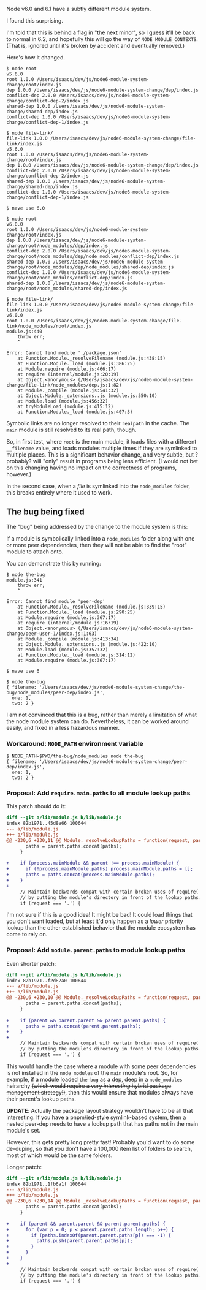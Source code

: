 Node v6.0 and 6.1 have a subtly different module system.

I found this surprising.

I'm told that this is behind a flag in "the next minor", so I guess
it'll be back to normal in 6.2, and hopefully this will go the way of
`NODE_MODULE_CONTEXTS`.  (That is, ignored until it's broken by
accident and eventually removed.)

Here's how it changed.

```
$ node root
v5.6.0
root 1.0.0 /Users/isaacs/dev/js/node6-module-system-change/root/index.js
dep 1.0.0 /Users/isaacs/dev/js/node6-module-system-change/dep/index.js
conflict-dep 2.0.0 /Users/isaacs/dev/js/node6-module-system-change/conflict-dep-2/index.js
shared-dep 1.0.0 /Users/isaacs/dev/js/node6-module-system-change/shared-dep/index.js
conflict-dep 1.0.0 /Users/isaacs/dev/js/node6-module-system-change/conflict-dep-1/index.js

$ node file-link/
file-link 1.0.0 /Users/isaacs/dev/js/node6-module-system-change/file-link/index.js
v5.6.0
root 1.0.0 /Users/isaacs/dev/js/node6-module-system-change/root/index.js
dep 1.0.0 /Users/isaacs/dev/js/node6-module-system-change/dep/index.js
conflict-dep 2.0.0 /Users/isaacs/dev/js/node6-module-system-change/conflict-dep-2/index.js
shared-dep 1.0.0 /Users/isaacs/dev/js/node6-module-system-change/shared-dep/index.js
conflict-dep 1.0.0 /Users/isaacs/dev/js/node6-module-system-change/conflict-dep-1/index.js

$ nave use 6.0

$ node root
v6.0.0
root 1.0.0 /Users/isaacs/dev/js/node6-module-system-change/root/index.js
dep 1.0.0 /Users/isaacs/dev/js/node6-module-system-change/root/node_modules/dep/index.js
conflict-dep 2.0.0 /Users/isaacs/dev/js/node6-module-system-change/root/node_modules/dep/node_modules/conflict-dep/index.js
shared-dep 1.0.0 /Users/isaacs/dev/js/node6-module-system-change/root/node_modules/dep/node_modules/shared-dep/index.js
conflict-dep 1.0.0 /Users/isaacs/dev/js/node6-module-system-change/root/node_modules/conflict-dep/index.js
shared-dep 1.0.0 /Users/isaacs/dev/js/node6-module-system-change/root/node_modules/shared-dep/index.js

$ node file-link/
file-link 1.0.0 /Users/isaacs/dev/js/node6-module-system-change/file-link/index.js
v6.0.0
root 1.0.0 /Users/isaacs/dev/js/node6-module-system-change/file-link/node_modules/root/index.js
module.js:440
    throw err;
    ^

Error: Cannot find module './package.json'
    at Function.Module._resolveFilename (module.js:438:15)
    at Function.Module._load (module.js:386:25)
    at Module.require (module.js:466:17)
    at require (internal/module.js:20:19)
    at Object.<anonymous> (/Users/isaacs/dev/js/node6-module-system-change/file-link/node_modules/dep.js:1:82)
    at Module._compile (module.js:541:32)
    at Object.Module._extensions..js (module.js:550:10)
    at Module.load (module.js:456:32)
    at tryModuleLoad (module.js:415:12)
    at Function.Module._load (module.js:407:3)
```

Symbolic links are no longer resolved to their `realpath` in the
cache.  The `main` module is still resolved to its real path, though.

So, in first test, where `root` is the main module, it loads files
with a different `__filename` value, and loads modules multiple times
if they are symlinked to multiple places.  This is a significant
behavior change, and very subtle, but ?probably? will "only" result in
programs being less efficient.  (I would not bet on this changing
having no impact on the correctness of programs, however.)

In the second case, when a *file* is symlinked into the `node_modules`
folder, this breaks entirely where it used to work.

## The bug being fixed

The "bug" being addressed by the change to the module system is this:

If a module is symbolically linked into a `node_modules` folder along
with one or more peer dependencies, then they will not be able to find
the "root" module to attach onto.

You can demonstrate this by running:

```
$ node the-bug
module.js:341
    throw err;
    ^

Error: Cannot find module 'peer-dep'
    at Function.Module._resolveFilename (module.js:339:15)
    at Function.Module._load (module.js:290:25)
    at Module.require (module.js:367:17)
    at require (internal/module.js:16:19)
    at Object.<anonymous> (/Users/isaacs/dev/js/node6-module-system-change/peer-user-1/index.js:1:63)
    at Module._compile (module.js:413:34)
    at Object.Module._extensions..js (module.js:422:10)
    at Module.load (module.js:357:32)
    at Function.Module._load (module.js:314:12)
    at Module.require (module.js:367:17)

$ nave use 6

$ node the-bug
{ filename: '/Users/isaacs/dev/js/node6-module-system-change/the-bug/node_modules/peer-dep/index.js',
  one: 1,
  two: 2 }
```

I am not convinced that this is a bug, rather than merely a limitation
of what the node module system can do.  Nevertheless, it can be worked
around easily, and fixed in a less hazardous manner.

### Workaround: `NODE_PATH` environment variable

```
$ NODE_PATH=$PWD/the-bug/node_modules node the-bug
{ filename: '/Users/isaacs/dev/js/node6-module-system-change/peer-dep/index.js',
  one: 1,
  two: 2 }
```

### Proposal: Add `require.main.paths` to all module lookup paths

This patch should do it:

```diff
diff --git a/lib/module.js b/lib/module.js
index 82b1971..45d8e66 100644
--- a/lib/module.js
+++ b/lib/module.js
@@ -230,6 +230,11 @@ Module._resolveLookupPaths = function(request, parent) {
       paths = parent.paths.concat(paths);
     }
 
+    if (process.mainModule && parent !== process.mainModule) {
+      if (!process.mainModule.paths) process.mainModule.paths = [];
+      paths = paths.concat(process.mainModule.paths);
+    }
+
     // Maintain backwards compat with certain broken uses of require('.')
     // by putting the module's directory in front of the lookup paths.
     if (request === '.') {

```

I'm not sure if this is a good idea!  It might be bad!  It could
load things that you don't want loaded, but at least it'd only happen
as a *lower* priority lookup than the other established behavior that
the module ecosystem has come to rely on.

### Proposal: Add `module.parent.paths` to module lookup paths

Even shorter patch:

```diff
diff --git a/lib/module.js b/lib/module.js
index 82b1971..f2d82a0 100644
--- a/lib/module.js
+++ b/lib/module.js
@@ -230,6 +230,10 @@ Module._resolveLookupPaths = function(request, parent) {
       paths = parent.paths.concat(paths);
     }
 
+    if (parent && parent.parent && parent.parent.paths) {
+      paths = paths.concat(parent.parent.paths);
+    }
+
     // Maintain backwards compat with certain broken uses of require('.')
     // by putting the module's directory in front of the lookup paths.
     if (request === '.') {

```

This would handle the case where a module with some peer dependencies
is not installed in the `node_modules` of the `main` module's root.
So, for example, if a module loaded `the-bug` as a dep, deep in a
`node_modules` heirarchy <del>(which would require a very *interesting*
hybrid package management strategy!)</del>, then this would ensure that
modules always have their parent's lookup paths.

**UPDATE**: Actually the package layout strategy wouldn't have to be
all that interesting.  If you have a pnpm/ied-style symlink-based
system, then a nested peer-dep needs to have a lookup path that has
paths not in the main module's set.

However, this gets pretty long pretty fast!  Probably you'd want to do
some de-duping, so that you don't have a 100,000 item list of folders
to search, most of which would be the same folders.

Longer patch:

```diff
diff --git a/lib/module.js b/lib/module.js
index 82b1971..1fb6a1f 100644
--- a/lib/module.js
+++ b/lib/module.js
@@ -230,6 +230,14 @@ Module._resolveLookupPaths = function(request, parent) {
       paths = parent.paths.concat(paths);
     }
 
+    if (parent && parent.parent && parent.parent.paths) {
+      for (var p = 0; p < parent.parent.paths.length; p++) {
+        if (paths.indexOf(parent.parent.paths[p]) === -1) {
+          paths.push(parent.parent.paths[p]);
+        }
+      }
+    }
+
     // Maintain backwards compat with certain broken uses of require('.')
     // by putting the module's directory in front of the lookup paths.
     if (request === '.') {

```
